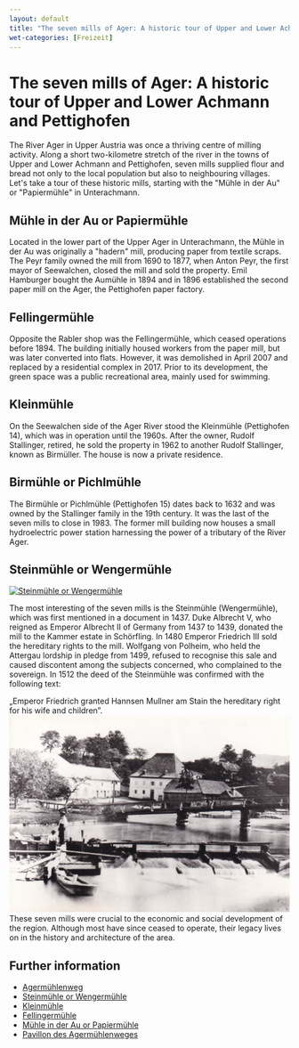 ```yaml
---
layout: default
title: "The seven mills of Ager: A historic tour of Upper and Lower Achmann and Pettighofen"
wet-categories: [Freizeit]
---
```


# The seven mills of Ager: A historic tour of Upper and Lower Achmann and Pettighofen

The River Ager in Upper Austria was once a thriving centre of milling activity. Along a short two-kilometre stretch of the river in the towns of Upper and Lower Achmann and Pettighofen, seven mills supplied flour and bread not only to the local population but also to neighbouring villages. Let's take a tour of these historic mills, starting with the "Mühle in der Au" or "Papiermühle" in Unterachmann.

## Mühle in der Au or Papiermühle

Located in the lower part of the Upper Ager in Unterachmann, the Mühle in der Au was originally a "hadern" mill, producing paper from textile scraps. The Peyr family owned the mill from 1690 to 1877, when Anton Peyr, the first mayor of Seewalchen, closed the mill and sold the property. Emil Hamburger bought the Aumühle in 1894 and in 1896 established the second paper mill on the Ager, the Pettighofen paper factory.

## Fellingermühle

Opposite the Rabler shop was the Fellingermühle, which ceased operations before 1894. The building initially housed workers from the paper mill, but was later converted into flats. However, it was demolished in April 2007 and replaced by a residential complex in 2017. Prior to its development, the green space was a public recreational area, mainly used for swimming.

## Kleinmühle

On the Seewalchen side of the Ager River stood the Kleinmühle (Pettighofen 14), which was in operation until the 1960s. After the owner, Rudolf Stallinger, retired, he sold the property in 1962 to another Rudolf Stallinger, known as Birmüller. The house is now a private residence.

## Birmühle or Pichlmühle

The Birmühle or Pichlmühle (Pettighofen 15) dates back to 1632 and was owned by the Stallinger family in the 19th century. It was the last of the seven mills to close in 1983. The former mill building now houses a small hydroelectric power station harnessing the power of a tributary of the River Ager.

## Steinmühle or Wengermühle

[![Steinmühle or Wengermühle](https://upload.wikimedia.org/wikipedia/commons/thumb/4/46/Wengerm%C3%BChle_Oberachmann_Lenzing_S%C3%BCdansicht.jpg/1024px-Wengerm%C3%BChle_Oberachmann_Lenzing_S%C3%BCdansicht.jpg "Steinmühle or Wengermühle in Lenzing")](https://commons.wikimedia.org/wiki/File:Wengerm%C3%BChle_Oberachmann_Lenzing_S%C3%BCdansicht.jpg)

The most interesting of the seven mills is the Steinmühle (Wengermühle), which was first mentioned in a document in 1437. Duke Albrecht V, who reigned as Emperor Albrecht II of Germany from 1437 to 1439, donated the mill to the Kammer estate in Schörfling. In 1480 Emperor Friedrich III sold the hereditary rights to the mill. Wolfgang von Polheim, who held the Attergau lordship in pledge from 1499, refused to recognise this sale and caused discontent among the subjects concerned, who complained to the sovereign. In 1512 the deed of the Steinmühle was confirmed with the following text:

„Emperor Friedrich granted Hannsen Mullner am Stain the hereditary right for his wife and children”.
![Steinmühle or Wengermühle 1895](../assets/images/steinmuehle_wengermuehle-1895.jpg "Steinmühle or Wengermühle in Lenzing 1895")
These seven mills were crucial to the economic and social development of the region. Although most have since ceased to operate, their legacy lives on in the history and architecture of the area.

## Further information

+ [Agermühlenweg](https://www.agermuehlenweg.at/)
+ [Steinmühle or Wengermühle](https://www.facebook.com/gezuwa/posts/pfbid021MDbGYhyERcsCNWxnw5exRvwPY94DoB4W38KHBqaUbuiuCN7KBPZn7641gongmtkl)
+ [Kleinmühle ](https://www.facebook.com/gezuwa/posts/pfbid0R3JMkW3Pa2P8Jhi1yTqob2e27ttutd3ALiHiYGWF8vRnEafRjSyjJi16iUUvY3s7l)
+ [Fellingermühle](https://www.facebook.com/gezuwa/posts/pfbid02kaMUsxWyyQ3Y5deM1mkR1J7PWAYYcZxdQ52hWKxovimjSHqnXnCrPP7w7rVxSmQfl)
+ [Mühle in der Au or Papiermühle](https://www.atterwiki.at/index.php?title=Papierm%C3%BChle)
+ [Pavillon des Agermühlenweges](https://www.facebook.com/AtterWiki/photos/a.339044749475800/3198669430179970/)

